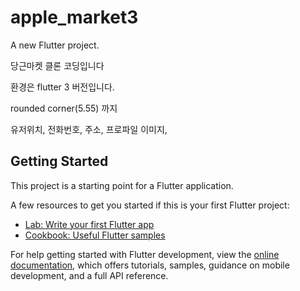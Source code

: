 # apple_market3

A new Flutter project.

당근마켓 클론 코딩입니다

환경은 flutter 3 버전입니다.

rounded corner(5.55) 까지

유저위치, 전화번호, 주소, 프로파일 이미지,

## Getting Started

This project is a starting point for a Flutter application.

A few resources to get you started if this is your first Flutter project:

- [Lab: Write your first Flutter app](https://docs.flutter.dev/get-started/codelab)
- [Cookbook: Useful Flutter samples](https://docs.flutter.dev/cookbook)

For help getting started with Flutter development, view the
[online documentation](https://docs.flutter.dev/), which offers tutorials,
samples, guidance on mobile development, and a full API reference.
